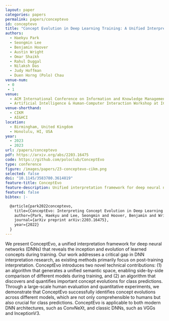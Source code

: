 ```yaml
---
layout: paper
categories: papers
permalink: papers/conceptevo
id: conceptevo
title: "Concept Evolution in Deep Learning Training: A Unified Interpretation Framework and Discoveries"
authors: 
  - Haekyu Park
  - Seongmin Lee
  - Benjamin Hoover
  - Austin Wright
  - Omar Shaikh
  - Rahul Duggal
  - Nilaksh Das
  - Judy Hoffman
  - Duen Horng (Polo) Chau
venue-num:
 - 0
 - 1
venue: 
  - ACM International Conference on Information and Knowledge Management
  - Artificial Intelligence & Human-Computer Interaction Workshop at ICML
venue-shorthand: 
  - CIKM
  - AI&HCI
location: 
  - Birmingham, United Kingdom
  - Honolulu, HI, USA
year: 
  - 2023
  - 2023
url: /papers/conceptevo
pdf: https://arxiv.org/abs/2203.16475
code: https://github.com/poloclub/ConceptEvo
type: conference
figure: /images/papers/23-conceptevo-cikm.png
selected: false
doi: "10.1145/3583780.3614819"
feature-title: ConceptEvo
feature-description: Unified interpretation framework for deep neural networks that reveals the inception and evolution of learned concepts during training
featured: false
bibtex: |-

  @article{park2022conceptevo,
    title={ConceptEvo: Interpreting Concept Evolution in Deep Learning Training},
    author={Park, Haekyu and Lee, Seongmin and Hoover, Benjamin and Wright, Austin and Shaikh, Omar and Duggal, Rahul and Das, Nilaksh and Hoffman, Judy and Chau, Duen Horng},
    journal={arXiv preprint arXiv:2203.16475},
    year={2022}
  }
---
```


We present ConceptEvo, a unified interpretation framework for deep neural networks (DNNs) that reveals the inception and evolution of learned concepts during training. Our work addresses a critical gap in DNN interpretation research, as existing methods primarily focus on post-training interpretation. ConceptEvo introduces two novel technical contributions: (1) an algorithm that generates a unified semantic space, enabling side-by-side comparison of different models during training, and (2) an algorithm that discovers and quantifies important concept evolutions for class predictions. Through a large-scale human evaluation and quantitative experiments, we demonstrate that ConceptEvo successfully identifies concept evolutions across different models, which are not only comprehensible to humans but also crucial for class predictions. ConceptEvo is applicable to both modern DNN architectures, such as ConvNeXt, and classic DNNs, such as VGGs and InceptionV3.